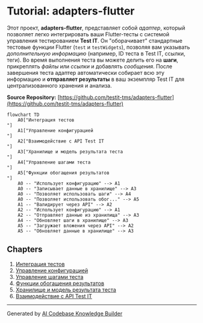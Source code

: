 # Tutorial: adapters-flutter

Этот проект, **adapters-flutter**, представляет собой *адаптер*, который позволяет легко интегрировать ваши Flutter-тесты с системой управления тестированием **Test IT**.
Он "оборачивает" стандартные тестовые функции Flutter (`test` и `testWidgets`), позволяя вам указывать *дополнительную информацию* (например, ID теста в Test IT, ссылки, теги).
Во время выполнения теста вы можете делить его на **шаги**, прикреплять *файлы* или *ссылки* и добавлять *сообщения*.
После завершения теста адаптер автоматически собирает всю эту информацию и **отправляет результаты** в ваш экземпляр Test IT для централизованного хранения и анализа.


**Source Repository:** [https://github.com/testit-tms/adapters-flutter](https://github.com/testit-tms/adapters-flutter)

```mermaid
flowchart TD
    A0["Интеграция тестов
"]
    A1["Управление конфигурацией
"]
    A2["Взаимодействие с API Test IT
"]
    A3["Хранилище и модель результата теста
"]
    A4["Управление шагами теста
"]
    A5["Функции обогащения результатов
"]
    A0 -- "Использует конфигурацию" --> A1
    A0 -- "Записывает данные в хранилище" --> A3
    A0 -- "Позволяет использовать шаги" --> A4
    A0 -- "Позволяет использовать обог..." --> A5
    A1 -- "Валидирует через API" --> A2
    A2 -- "Использует конфигурацию" --> A1
    A2 -- "Отправляет данные из хранилища" --> A3
    A4 -- "Обновляет шаги в хранилище" --> A3
    A5 -- "Загружает вложения через API" --> A2
    A5 -- "Обновляет данные в хранилище" --> A3
```

## Chapters

1. [Интеграция тестов
](01_интеграция_тестов_.md)
2. [Управление конфигурацией
](02_управление_конфигурацией_.md)
3. [Управление шагами теста
](03_управление_шагами_теста_.md)
4. [Функции обогащения результатов
](04_функции_обогащения_результатов_.md)
5. [Хранилище и модель результата теста
](05_хранилище_и_модель_результата_теста_.md)
6. [Взаимодействие с API Test IT
](06_взаимодействие_с_api_test_it_.md)


---

Generated by [AI Codebase Knowledge Builder](https://github.com/The-Pocket/Tutorial-Codebase-Knowledge)